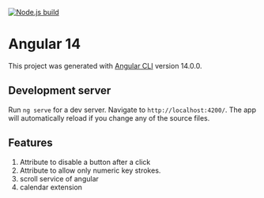 [![Node.js build](https://github.com/Singh-Prateek/angular-learning/actions/workflows/node.js.yml/badge.svg)](https://github.com/Singh-Prateek/angular-learning/actions/workflows/node.js.yml)

# Angular 14

This project was generated with [Angular CLI](https://github.com/angular/angular-cli) version 14.0.0.

## Development server

Run `ng serve` for a dev server. Navigate to `http://localhost:4200/`. The app will automatically reload if you change any of the source files.

## Features

1. Attribute to disable a button after a click
2. Attribute to allow only numeric key strokes.
3. scroll service of angular
4. calendar extension

